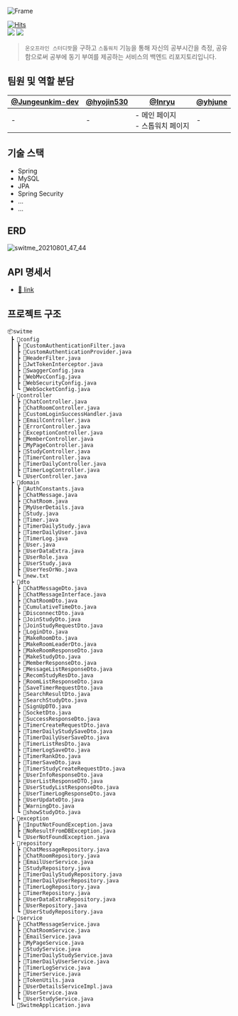 
![Frame](https://user-images.githubusercontent.com/55133794/127760251-3263fb22-a891-4038-8dfc-cb9594c91174.png)

[![Hits](https://hits.seeyoufarm.com/api/count/incr/badge.svg?url=https%3A%2F%2Fgithub.com%2FSwithMe%2FSwitMe%2Ftree%2Fdevelop%2FBackEnd&count_bg=%2379C83D&title_bg=%23555555&icon=&icon_color=%23E7E7E7&title=hits&edge_flat=false)](https://hits.seeyoufarm.com)<br/>
<img src="https://img.shields.io/badge/Spring-6DB33F?style=for-the-badge&logo=Spring&logoColor=white">
<img src="https://img.shields.io/badge/mysql-4479A1?style=for-the-badge&logo=mysql&logoColor=white">

> `온오프라인 스터디팟`을 구하고 `스톱워치` 기능을 통해 자신의 공부시간을 측정, 공유함으로써 공부에 동기 부여를 제공하는 서비스의 백엔드 리포지토리입니다.

## 팀원 및 역할 분담

|[@Jungeunkim-dev](https://github.com/Jungeunkim-dev)|[@hyojin530](https://github.com/hyojin530)|[@Inryu](https://github.com/Inryu)|[@yhjune](https://github.com/yhjune)|
|------|---|---|---|
|-|-|- 메인 페이지 </br> - 스톱워치 페이지|-|


## 기술 스택

- Spring
- MySQL
- JPA
- Spring Security
- ...
- ...


## ERD

![switme_20210801_47_44](https://user-images.githubusercontent.com/55133794/127760820-95ec15c2-235a-4718-adb0-cfc3441d397c.png)


## API 명세서

- [🔗 link](https://six-sapphire-eb2.notion.site/API-86c2c2fa669a430eb97669b3b13cfa30)

## 프로젝트 구조
```
📦switme
 ┣ 📂config
 ┃ ┣ 📜CustomAuthenticationFilter.java
 ┃ ┣ 📜CustomAuthenticationProvider.java
 ┃ ┣ 📜HeaderFilter.java
 ┃ ┣ 📜JwtTokenInterceptor.java
 ┃ ┣ 📜SwaggerConfig.java
 ┃ ┣ 📜WebMvcConfig.java
 ┃ ┣ 📜WebSecurityConfig.java
 ┃ ┗ 📜WebSocketConfig.java
 ┣ 📂controller
 ┃ ┣ 📜ChatController.java
 ┃ ┣ 📜ChatRoomController.java
 ┃ ┣ 📜CustomLoginSuccessHandler.java
 ┃ ┣ 📜EmailController.java
 ┃ ┣ 📜ErrorController.java
 ┃ ┣ 📜ExceptionController.java
 ┃ ┣ 📜MemberController.java
 ┃ ┣ 📜MyPageController.java
 ┃ ┣ 📜StudyController.java
 ┃ ┣ 📜TimerController.java
 ┃ ┣ 📜TimerDailyController.java
 ┃ ┣ 📜TimerLogController.java
 ┃ ┗ 📜UserController.java
 ┣ 📂domain
 ┃ ┣ 📜AuthConstants.java
 ┃ ┣ 📜ChatMessage.java
 ┃ ┣ 📜ChatRoom.java
 ┃ ┣ 📜MyUserDetails.java
 ┃ ┣ 📜Study.java
 ┃ ┣ 📜Timer.java
 ┃ ┣ 📜TimerDailyStudy.java
 ┃ ┣ 📜TimerDailyUser.java
 ┃ ┣ 📜TimerLog.java
 ┃ ┣ 📜User.java
 ┃ ┣ 📜UserDataExtra.java
 ┃ ┣ 📜UserRole.java
 ┃ ┣ 📜UserStudy.java
 ┃ ┣ 📜UserYesOrNo.java
 ┃ ┗ 📜new.txt
 ┣ 📂dto
 ┃ ┣ 📜ChatMessageDto.java
 ┃ ┣ 📜ChatMessageInterface.java
 ┃ ┣ 📜ChatRoomDto.java
 ┃ ┣ 📜CumulativeTimeDto.java
 ┃ ┣ 📜DisconnectDto.java
 ┃ ┣ 📜JoinStudyDto.java
 ┃ ┣ 📜JoinStudyRequestDto.java
 ┃ ┣ 📜LoginDto.java
 ┃ ┣ 📜MakeRoomDto.java
 ┃ ┣ 📜MakeRoomLeaderDto.java
 ┃ ┣ 📜MakeRoomResponseDto.java
 ┃ ┣ 📜MakeStudyDto.java
 ┃ ┣ 📜MemberResponseDto.java
 ┃ ┣ 📜MessageListResponseDto.java
 ┃ ┣ 📜RecomStudyResDto.java
 ┃ ┣ 📜RoomListResponseDto.java
 ┃ ┣ 📜SaveTimerRequestDto.java
 ┃ ┣ 📜SearchResultDto.java
 ┃ ┣ 📜SearchStudyDto.java
 ┃ ┣ 📜SignUpDTO.java
 ┃ ┣ 📜SocketDto.java
 ┃ ┣ 📜SuccessResponseDto.java
 ┃ ┣ 📜TimerCreateRequestDto.java
 ┃ ┣ 📜TimerDailyStudySaveDto.java
 ┃ ┣ 📜TimerDailyUserSaveDto.java
 ┃ ┣ 📜TimerListResDto.java
 ┃ ┣ 📜TimerLogSaveDto.java
 ┃ ┣ 📜TimerRankDto.java
 ┃ ┣ 📜TimerSaveDto.java
 ┃ ┣ 📜TimerStudyCreateRequestDto.java
 ┃ ┣ 📜UserInfoResponseDto.java
 ┃ ┣ 📜UserListResponseDTO.java
 ┃ ┣ 📜UserStudyListResponseDto.java
 ┃ ┣ 📜UserTimerLogResponseDto.java
 ┃ ┣ 📜UserUpdateDto.java
 ┃ ┣ 📜WarningDto.java
 ┃ ┗ 📜showStudyDto.java
 ┣ 📂exception
 ┃ ┣ 📜InputNotFoundException.java
 ┃ ┣ 📜NoResultFromDBException.java
 ┃ ┗ 📜UserNotFoundException.java
 ┣ 📂repository
 ┃ ┣ 📜ChatMessageRepository.java
 ┃ ┣ 📜ChatRoomRepository.java
 ┃ ┣ 📜EmailUserService.java
 ┃ ┣ 📜StudyRepository.java
 ┃ ┣ 📜TimerDailyStudyRepository.java
 ┃ ┣ 📜TimerDailyUserRepository.java
 ┃ ┣ 📜TimerLogRepository.java
 ┃ ┣ 📜TimerRepository.java
 ┃ ┣ 📜UserDataExtraRepository.java
 ┃ ┣ 📜UserRepository.java
 ┃ ┗ 📜UserStudyRepository.java
 ┣ 📂service
 ┃ ┣ 📜ChatMessageService.java
 ┃ ┣ 📜ChatRoomService.java
 ┃ ┣ 📜EmailService.java
 ┃ ┣ 📜MyPageService.java
 ┃ ┣ 📜StudyService.java
 ┃ ┣ 📜TimerDailyStudyService.java
 ┃ ┣ 📜TimerDailyUserService.java
 ┃ ┣ 📜TimerLogService.java
 ┃ ┣ 📜TimerService.java
 ┃ ┣ 📜TokenUtils.java
 ┃ ┣ 📜UserDetailsServiceImpl.java
 ┃ ┣ 📜UserService.java
 ┃ ┗ 📜UserStudyService.java
 ┗ 📜SwitmeApplication.java

 ```


